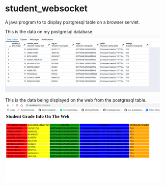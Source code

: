 # student_websocket
A java program to to display postgresql table on a browser servlet.


This is the data on my postgresql database
![](images/postgres.png)

This is the data being displayed on the web from the postgresql table.
![](images/web.png)
